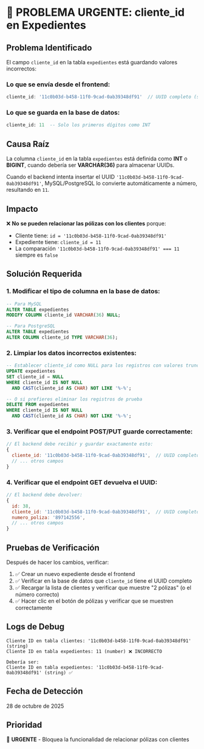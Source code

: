 # 🐛 PROBLEMA URGENTE: cliente_id en Expedientes

## Problema Identificado

El campo `cliente_id` en la tabla `expedientes` está guardando valores incorrectos:

### Lo que se envía desde el frontend:
```javascript
cliente_id: '11c0b03d-b458-11f0-9cad-0ab39348df91'  // UUID completo (string)
```

### Lo que se guarda en la base de datos:
```sql
cliente_id: 11  -- Solo los primeros dígitos como INT
```

## Causa Raíz

La columna `cliente_id` en la tabla `expedientes` está definida como **INT** o **BIGINT**, cuando debería ser **VARCHAR(36)** para almacenar UUIDs.

Cuando el backend intenta insertar el UUID `'11c0b03d-b458-11f0-9cad-0ab39348df91'`, MySQL/PostgreSQL lo convierte automáticamente a número, resultando en `11`.

## Impacto

❌ **No se pueden relacionar las pólizas con los clientes** porque:
- Cliente tiene: `id = '11c0b03d-b458-11f0-9cad-0ab39348df91'`
- Expediente tiene: `cliente_id = 11`
- La comparación `'11c0b03d-b458-11f0-9cad-0ab39348df91' === 11` siempre es `false`

## Solución Requerida

### 1. Modificar el tipo de columna en la base de datos:

```sql
-- Para MySQL
ALTER TABLE expedientes 
MODIFY COLUMN cliente_id VARCHAR(36) NULL;

-- Para PostgreSQL
ALTER TABLE expedientes 
ALTER COLUMN cliente_id TYPE VARCHAR(36);
```

### 2. Limpiar los datos incorrectos existentes:

```sql
-- Establecer cliente_id como NULL para los registros con valores truncados
UPDATE expedientes 
SET cliente_id = NULL 
WHERE cliente_id IS NOT NULL 
  AND CAST(cliente_id AS CHAR) NOT LIKE '%-%';

-- O si prefieres eliminar los registros de prueba
DELETE FROM expedientes 
WHERE cliente_id IS NOT NULL 
  AND CAST(cliente_id AS CHAR) NOT LIKE '%-%';
```

### 3. Verificar que el endpoint POST/PUT guarde correctamente:

```javascript
// El backend debe recibir y guardar exactamente esto:
{
  cliente_id: '11c0b03d-b458-11f0-9cad-0ab39348df91',  // UUID completo
  // ... otros campos
}
```

### 4. Verificar que el endpoint GET devuelva el UUID:

```javascript
// El backend debe devolver:
{
  id: 38,
  cliente_id: '11c0b03d-b458-11f0-9cad-0ab39348df91',  // UUID completo (no 11)
  numero_poliza: '897142556',
  // ... otros campos
}
```

## Pruebas de Verificación

Después de hacer los cambios, verificar:

1. ✅ Crear un nuevo expediente desde el frontend
2. ✅ Verificar en la base de datos que `cliente_id` tiene el UUID completo
3. ✅ Recargar la lista de clientes y verificar que muestre "2 pólizas" (o el número correcto)
4. ✅ Hacer clic en el botón de pólizas y verificar que se muestren correctamente

## Logs de Debug

```
Cliente ID en tabla clientes: '11c0b03d-b458-11f0-9cad-0ab39348df91' (string)
Cliente ID en tabla expedientes: 11 (number) ❌ INCORRECTO

Debería ser:
Cliente ID en tabla expedientes: '11c0b03d-b458-11f0-9cad-0ab39348df91' (string) ✅
```

## Fecha de Detección
28 de octubre de 2025

## Prioridad
🔴 **URGENTE** - Bloquea la funcionalidad de relacionar pólizas con clientes
